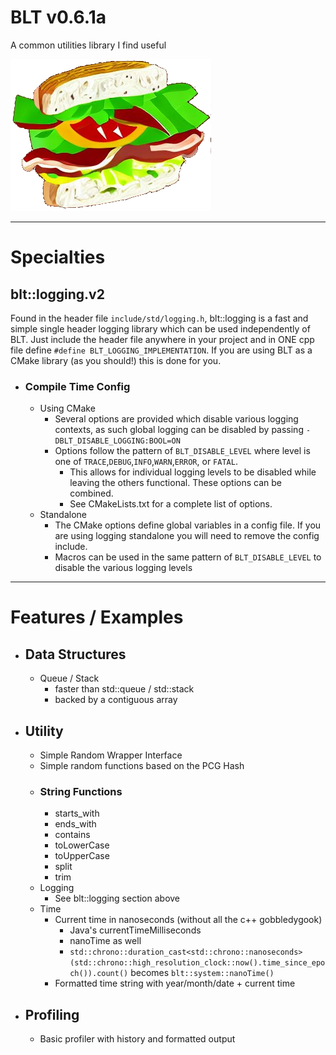 # **BLT v0.6.1a**
A common utilities library I find useful

![Icon](icon_large.png)

---

# Specialties
## blt::logging.v2 
Found in the header file `include/std/logging.h`, blt::logging is a fast and simple
single header logging library which can be used independently of BLT. Just include
the header file anywhere in your project and in ONE cpp file define `#define BLT_LOGGING_IMPLEMENTATION`.
If you are using BLT as a CMake library (as you should!) this is done for you.
- ### Compile Time Config
  - Using CMake
    - Several options are provided which disable various logging contexts, as such global logging can be disabled by passing `-DBLT_DISABLE_LOGGING:BOOL=ON`
    - Options follow the pattern of `BLT_DISABLE_LEVEL` where level is one of `TRACE`,`DEBUG`,`INFO`,`WARN`,`ERROR`, or `FATAL`.
      - This allows for individual logging levels to be disabled while leaving the others functional. These options can be combined.
      - See CMakeLists.txt for a complete list of options.
  - Standalone
    - The CMake options define global variables in a config file. If you are using logging standalone you will need to remove the config include.
    - Macros can be used in the same pattern of `BLT_DISABLE_LEVEL` to disable the various logging levels
---

# **Features / Examples**
- ## Data Structures
  - Queue / Stack 
    - faster than std::queue / std::stack
    - backed by a contiguous array
- ## Utility
  - Simple Random Wrapper Interface
  - Simple random functions based on the PCG Hash
  - ### String Functions
    - starts_with
    - ends_with
    - contains
    - toLowerCase
    - toUpperCase
    - split
    - trim
  - Logging
    - See blt::logging section above
  - Time
    - Current time in nanoseconds (without all the c++ gobbledygook)
      - Java's currentTimeMilliseconds
      - nanoTime as well
      - `std::chrono::duration_cast<std::chrono::nanoseconds>(std::chrono::high_resolution_clock::now().time_since_epoch()).count()` becomes `blt::system::nanoTime()`
    - Formatted time string with year/month/date + current time
- ## Profiling
  - Basic profiler with history and formatted output